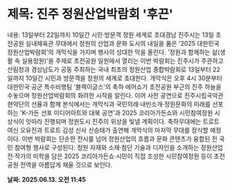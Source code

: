 # **제목: 진주 정원산업박람회 '후끈'**

  내용: 13일부터 22일까지 10일간 시민·방문객 정원 세계로 초대경남 진주시는 13일 초전공원 실내체육관 무대에서 정원의 산업과 문화 도시의 내일을 품은 '2025 대한민국 정원산업박람회'의 개막식을 가지며 행사의 성대한 막을 올린다. '정원과 함께하는 삶(생활 속 실용정원)'을 주제로 초전공원 일원에서 열리는 이번 박람회는 진주시가 주관하고 산림청과 경상남도가 공동 주최하는 국내 최초의 정원산업 종합박람회로 13일부터 22일까지 10일간 시민과 방문객을 정원의 세계로 초대한다. 개막식은 오후 4시 30분부터 대한민국 공군 특수비행팀 '블랙이글스'의 축하 에어쇼가 초전공원 부근의 진주 하늘을 수놓으며 정원산업박람회의 화려한 시작을 알린다. 이어 사전 공연으로 진주시립국악관현악단의 선율과 함께 본식에서는 개막식과 국민의례·내빈소개·정원문화의 미래를 선포하는 'K-가든 선포 미디어아트와 대북 공연'과 2025 코리아가든쇼와 시민참여정원 시상식이 잇따라 진행되며 정원도시 진주의 위상을 빛낼 계획이다. 축하무대에는 트로트 여신 오유진과 트로트 감성 신사 신승태가 출연해 개막식의 마지막 무대를 장식할 예정이다. 이번 박람회는 단순한 전시를 넘어 정원산업의 흐름과 문화 콘텐츠가 융합된 전 국민 참여형 행사로 구성된다. 정원 자재와 소재·첨단 기술과 디자인을 소개하는 정원산업전·작가의 미학을 담은 2025 코리아가든쇼·시민이 직접 조성한 시민참여정원 등이 초전공원 전역을 아름답게 채울 것으로 보인다.

  **날짜: 2025.06.13. 오전 11:45**